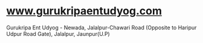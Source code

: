 # www.gurukripaentudyog.com
Gurukripa Ent Udyog - Newada, Jalalpur-Chawari Road (Opposite to Haripur Udpur Road Gate), Jalalpur, Jaunpur(U.P)
